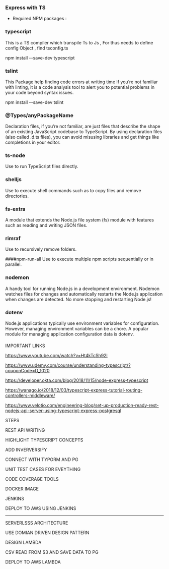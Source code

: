 
### Express with TS

- Required NPM packages :

### typescript

This is a TS compiler which transpile Ts to Js , For thus needs to define config Object , find tsconfig.ts

npm install --save-dev typescript


### tslint

This Package help finding code errors at writing time
If you’re not familiar with linting, it is a code analysis tool to alert you to potential problems in your code beyond syntax issues.

npm install --save-dev tslint

### @Types/anyPackageName

Declaration files, if you’re not familiar, are just files that describe the shape of an existing JavaScript codebase to TypeScript. By using declaration files (also called .d.ts files), you can avoid misusing libraries and get things like completions in your editor.

### ts-node
Use to run TypeScript files directly.

### shelljs
Use to execute shell commands such as to copy files and remove directories.

### fs-extra
A module that extends the Node.js file system (fs) module with features such as reading and writing JSON files.

### rimraf
Use to recursively remove folders.

####npm-run-all
Use to execute multiple npm scripts sequentially or in parallel.

### nodemon
A handy tool for running Node.js in a development environment. Nodemon watches files for changes and automatically restarts the Node.js application when changes are detected. No more stopping and restarting Node.js!

### dotenv

Node.js applications typically use environment variables for configuration.
However, managing environment variables can be a chore. A popular module for managing application configuration data is dotenv.

####


IMPORTANT LINKS

https://www.youtube.com/watch?v=Ht4kTcSh92I

https://www.udemy.com/course/understanding-typescript/?couponCode=D_1020

https://developer.okta.com/blog/2018/11/15/node-express-typescript

https://wanago.io/2018/12/03/typescript-express-tutorial-routing-controllers-middleware/

https://www.velotio.com/engineering-blog/set-up-production-ready-rest-nodejs-api-server-using-typescript-express-postgresql


STEPS

REST API WRITING

HIGHLIGHT TYPESCRIPT CONCEPTS

ADD INVERVERSIFY

CONNECT WITH TYPORM AND PG

UNIT TEST CASES FOR EVEYTHING

CODE COVERAGE TOOLS

DOCKER IMAGE

JENKINS

DEPLOY TO AWS USING JENKINS

------------------------------------


SERVERLSSS ARCHITECTURE

USE DOMIAN DRIVEN DESIGN PATTERN

DESIGN LAMBDA

CSV READ FROM S3 AND SAVE DATA TO PG

DEPLOY TO AWS LAMBDA